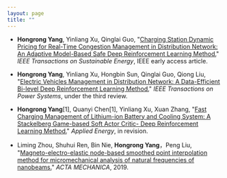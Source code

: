 ```yaml
---
layout: page
title: ""
---
```


- **Hongrong Yang**, Yinliang Xu, Qinglai Guo, "[Charging Station Dynamic Pricing for Real-Time Congestion Management in Distribution Network: An Adaptive Model-Based Safe Deep Reinforcement Learning Method.](https://ieeexplore.ieee.org/document/10298595)" *IEEE Transactions on Sustainable Energy*, IEEE early access article.

- **Hongrong Yang**, Yinliang Xu, Hongbin Sun, Qinglai Guo, Qiong Liu, "[Electric Vehicles Management in Distribution Network: A Data-Efficient Bi-level Deep Reinforcement Learning Method.](https://hongrongyang.github.io/TPWRS.pdf)" *IEEE Transactions on Power Systems*, under the third review.

- **Hongrong Yang**[1], Quanyi Chen[1], Yinliang Xu, Xuan Zhang, "[Fast Charging Management of Lithium-ion Battery and Cooling System: A Stackelberg Game-based Soft Actor Critic- Deep Reinforcement Learning Method.](https://hongrongyang.github.io/TIE.pdf)" *Applied Energy*, in revision.
  
- Liming Zhou, Shuhui Ren, Bin Nie, **Hongrong Yang**，Peng Liu, "[Magneto-electro-elastic node-based smoothed point interpolation method for micromechanical analysis of natural frequencies of nanobeams.](https://link.springer.com/article/10.1007/s00707-019-02489-6)" *ACTA MECHANICA*, 2019.
